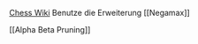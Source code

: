 [Chess Wiki](https://www.chessprogramming.org/Minimax)
Benutze die Erweiterung [[Negamax]]


[[Alpha Beta Pruning]]